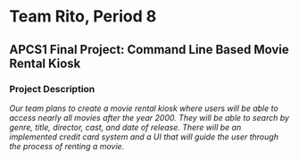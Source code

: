 # Team Rito, Period 8

## APCS1 Final Project: Command Line Based Movie Rental Kiosk
### Project Description
<i> Our team plans to create a movie rental kiosk where users will be able to access nearly all movies after the year 2000. They will be able to search by genre, title, director, cast, and date of release. There will be an implemented credit card system and a UI that will guide the user through the process of renting a movie. </i>
  
 ### 
